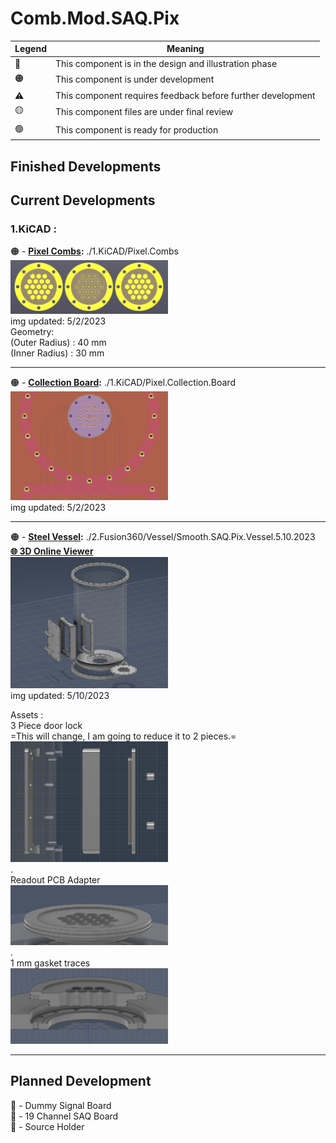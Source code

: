 # Comb.Mod.SAQ.Pix

|   Legend       |  Meaning                      |
|----------------|-------------------------------|
|📝| This component is in the design and illustration phase            |
|🟠| This component is under development            |
|⚠️| This component requires feedback before further development |
|🟡| This component files are under final review |
|🟢| This component is ready for production |







## Finished Developments  
  
## Current Developments  
### 1.KiCAD :  
🟠 - **[Pixel Combs](/1.KiCAD/Pixel.Combs):** ./1.KiCAD/Pixel.Combs  
<img src="./ReadMeAssets/Images/Pixel.Combs.png" width="50%">   
img updated: 5/2/2023   
Geometry:  
(Outer Radius) : 40 mm  
(Inner Radius) : 30 mm  
  
--------------
  
🟠 - **[Collection Board](/1.KiCAD/Pixel.Collection.Board):** ./1.KiCAD/Pixel.Collection.Board  
<img src="./ReadMeAssets/Images/Pixel.Collection.Board.png" width="50%">   
img updated: 5/2/2023  
  
--------------
  
🟠 - **[Steel Vessel](/2.Fusion360/Vessel):** ./2.Fusion360/Vessel/Smooth.SAQ.Pix.Vessel.5.10.2023    
**[🌐 3D Online Viewer](/ReadMeAssets/Files/SAQ.Vessel.stl)**  
<img src="./ReadMeAssets/Images/Steel.Vessel.png" width="50%">   
img updated: 5/10/2023  

Assets :  
  3 Piece door lock  
  =This will change, I am going to reduce it to 2 pieces.=  
<img src="./ReadMeAssets/Images/Door.3.Piece.png" width="50%">   
.  
  Readout PCB Adapter  
<img src="./ReadMeAssets/Images/Readoout.PCB.Holder.png" width="50%">   
.  
 1 mm gasket traces  
<img src="./ReadMeAssets/Images/Gasket.Demo.png" width="50%">   
  
---------------

   
## Planned Development

📝 - Dummy Signal Board  
📝 - 19 Channel SAQ Board  
📝 - Source Holder  
